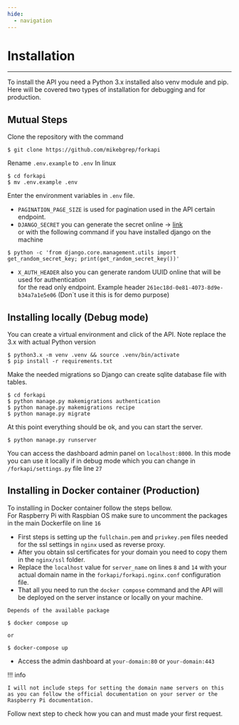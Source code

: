 ```yaml
---
hide:
  - navigation
---
```


# Installation

---
To install the API you need a Python 3.x installed also venv module and pip. <br />
Here will be covered two types of installation for debugging and for production.

## Mutual Steps
Clone the repository with the command
```commandline
$ git clone https://github.com/mikebgrep/forkapi
```
Rename ``.env.example`` to ``.env``
In linux
```commandline 
$ cd forkapi
$ mv .env.example .env 
```
Enter the environment variables in ``.env`` file.

* ``PAGINATION_PAGE_SIZE`` is used for pagination used in the API certain endpoint.
* ``DJANGO_SECRET`` you can generate the secret online -> [link](https://djecrety.ir/) <br />
or with the following command if you have installed django on the machine
```commandline
$ python -c 'from django.core.management.utils import get_random_secret_key; print(get_random_secret_key())'
```
* ``X_AUTH_HEADER`` also you can generate random UUID online that will be used for authentication <br />
for the read only endpoint. Example header ``261ec18d-0e81-4073-8d9e-b34a7a1e5e06`` (Don`t use it this is for demo purpose)


## Installing locally (Debug mode)

You can create a virtual environment and click of the API.
Note replace the 3.x with actual Python version
```commandline
$ python3.x -m venv .venv && source .venv/bin/activate
$ pip install -r requirements.txt
```

Make the needed migrations so Django can create sqlite database file with tables.
```commandline
$ cd forkapi
$ python manage.py makemigrations authentication
$ python manage.py makemigrations recipe
$ python manage.py migrate
```

At this point everything should be ok, and you can start the server. <br />

```commandline
$ python manage.py runserver
```
You can access the dashboard admin panel on ``localhost:8000``.
In this mode you can use it locally if in debug mode which you can change in ```/forkapi/settings.py``` file line ``27``

## Installing in Docker container (Production)

To installing in Docker container follow the steps bellow. <br />
For Raspberry Pi with Raspbian OS make sure to uncomment the packages in the main Dockerfile on line ``16``

* First steps is setting up the ``fullchain.pem`` and ``privkey.pem``
files needed for the ssl settings in ``nginx`` used as reverse proxy.
* After you obtain ssl certificates for your domain you need to copy them in the ``nginx/ssl`` folder.
* Replace the ``localhost`` value for ``server_name`` on lines ``8`` and ``14``  with your actual domain name in the ``forkapi/forkapi.nginx.conf`` configuration file.
* That all you need to run the ``docker compose`` command and the API will be deployed on the server instance or locally on your machine.
```commandline
Depends of the available package

$ docker compose up

or 

$ docker-compose up
```

* Access the admin dashboard at ```your-domain:80``` or ```your-domain:443```

!!! info

    I will not include steps for setting the domain name servers on this as you can follow the official documentation on your server or the Raspberry Pi documentation.

Follow next step to check how you can and must made your first request.